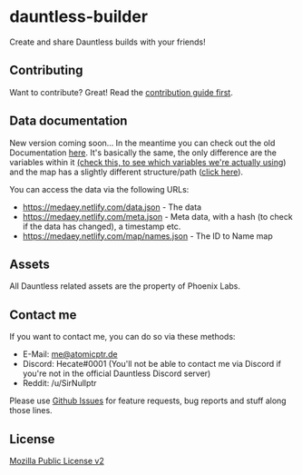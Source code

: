 # dauntless-builder

Create and share Dauntless builds with your friends!

## Contributing

Want to contribute? Great! Read the [contribution guide first](CONTRIBUTING.md).

## Data documentation

New version coming soon... In the meantime you can check out the old Documentation [here](https://github.com/atomicptr/dauntless-builder/tree/dauntless-builder/v1#using-the-dauntless-builder-build-id-format). It's basically the same, the only difference are the variables within it [(check this, to see which variables we're actually using](https://github.com/atomicptr/dauntless-builder/blob/master/src/models/BuildModel.jsx#L8)) and the map has a slightly different structure/path ([click here](https://github.com/atomicptr/dauntless-builder/blob/master/.map/names.json)).

You can access the data via the following URLs:

* https://medaey.netlify.com/data.json - The data
* https://medaey.netlify.com/meta.json - Meta data, with a hash (to check if the data has changed), a timestamp etc.
* https://medaey.netlify.com/map/names.json - The ID to Name map

## Assets

All Dauntless related assets are the property of Phoenix Labs.

## Contact me

If you want to contact me, you can do so via these methods:

* E-Mail: me@atomicptr.de
* Discord: Hecate#0001 (You'll not be able to contact me via Discord if you're not in the official Dauntless Discord server)
* Reddit: /u/SirNullptr

Please use [Github Issues](https://github.com/atomicptr/dauntless-builder/issues) for feature requests, bug reports and stuff along those lines.

## License

[Mozilla Public License v2](https://tldrlegal.com/license/mozilla-public-license-2.0-(mpl-2))
